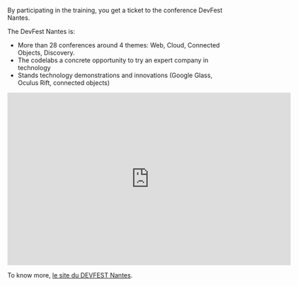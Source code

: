 By participating in the training, you get a ticket to the conference DevFest Nantes.

The DevFest Nantes is:
* More than 28 conferences around 4 themes: Web, Cloud, Connected Objects, Discovery.
* The codelabs a concrete opportunity to try an expert company in technology
* Stands technology demonstrations and innovations (Google Glass, Oculus Rift, connected objects)

<iframe width="640" height="390" src="https://www.youtube.com/embed/-3TrNRHOpJQ?list=PLuZ_sYdawLiXf6PNaXtEIPOTVIKLF2L5x" frameborder="0" allowfullscreen></iframe>

To know more, [le site du DEVFEST Nantes](https://devfest.gdgnantes.com).
